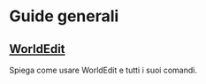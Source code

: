 # **Guide generali**

## [WorldEdit](worldedit.md)

Spiega come usare WorldEdit e tutti i suoi comandi.
